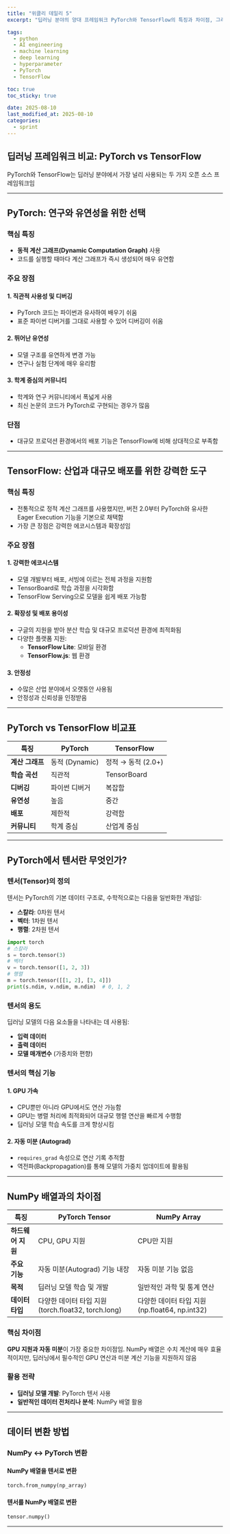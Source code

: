 ```yaml
---
title: "위클리 데일리 5"
excerpt: "딥러닝 분야의 양대 프레임워크 PyTorch와 TensorFlow의 특징과 차이점, 그리고 PyTorch 텐서의 개념을 알아보자"

tags:
  - python
  - AI engineering
  - machine learning
  - deep learning
  - hyperparameter
  - PyTorch
  - TensorFlow

toc: true
toc_sticky: true

date: 2025-08-10
last_modified_at: 2025-08-10
categories: 
  - sprint
---
```


## 딥러닝 프레임워크 비교: PyTorch vs TensorFlow

PyTorch와 TensorFlow는 딥러닝 분야에서 가장 널리 사용되는 두 가지 오픈 소스 프레임워크임

---

##  PyTorch: 연구와 유연성을 위한 선택

### 핵심 특징
- **동적 계산 그래프(Dynamic Computation Graph)** 사용
- 코드를 실행할 때마다 계산 그래프가 즉시 생성되어 매우 유연함

### 주요 장점

#### 1. 직관적 사용성 및 디버깅
- PyTorch 코드는 파이썬과 유사하여 배우기 쉬움
- 표준 파이썬 디버거를 그대로 사용할 수 있어 디버깅이 쉬움

#### 2. 뛰어난 유연성
- 모델 구조를 유연하게 변경 가능
- 연구나 실험 단계에 매우 유리함

#### 3. 학계 중심의 커뮤니티
- 학계와 연구 커뮤니티에서 폭넓게 사용
- 최신 논문의 코드가 PyTorch로 구현되는 경우가 많음

### 단점
- 대규모 프로덕션 환경에서의 배포 기능은 TensorFlow에 비해 상대적으로 부족함

---

##  TensorFlow: 산업과 대규모 배포를 위한 강력한 도구

### 핵심 특징
- 전통적으로 정적 계산 그래프를 사용했지만, 버전 2.0부터 PyTorch와 유사한 Eager Execution 기능을 기본으로 채택함
- 가장 큰 장점은 강력한 에코시스템과 확장성임

### 주요 장점

#### 1. 강력한 에코시스템
- 모델 개발부터 배포, 서빙에 이르는 전체 과정을 지원함
- TensorBoard로 학습 과정을 시각화함
- TensorFlow Serving으로 모델을 쉽게 배포 가능함

#### 2. 확장성 및 배포 용이성
- 구글의 지원을 받아 분산 학습 및 대규모 프로덕션 환경에 최적화됨
- 다양한 플랫폼 지원:
  - **TensorFlow Lite**: 모바일 환경
  - **TensorFlow.js**: 웹 환경

#### 3. 안정성
- 수많은 산업 분야에서 오랫동안 사용됨
- 안정성과 신뢰성을 인정받음

---

## PyTorch vs TensorFlow 비교표

| 특징 | PyTorch | TensorFlow |
|------|---------|------------|
| **계산 그래프** | 동적 (Dynamic) | 정적 → 동적 (2.0+) |
| **학습 곡선** | 직관적 | TensorBoard |
| **디버깅** | 파이썬 디버거 | 복잡함 |
| **유연성** | 높음 | 중간 |
| **배포** | 제한적 | 강력함 |
| **커뮤니티** | 학계 중심 | 산업계 중심 |

---

##  PyTorch에서 텐서란 무엇인가?

### 텐서(Tensor)의 정의
텐서는 PyTorch의 기본 데이터 구조로, 수학적으로는 다음을 일반화한 개념임:
- **스칼라**: 0차원 텐서
- **벡터**: 1차원 텐서  
- **행렬**: 2차원 텐서

```python
import torch
# 스칼라
s = torch.tensor(3)
# 벡터
v = torch.tensor([1, 2, 3])
# 행렬
m = torch.tensor([[1, 2], [3, 4]])
print(s.ndim, v.ndim, m.ndim)  # 0, 1, 2
```
### 텐서의 용도
딥러닝 모델의 다음 요소들을 나타내는 데 사용됨:
- **입력 데이터**
- **출력 데이터**
- **모델 매개변수** (가중치와 편향)

### 텐서의 핵심 기능

#### 1. GPU 가속
- CPU뿐만 아니라 GPU에서도 연산 가능함
- GPU는 병렬 처리에 최적화되어 대규모 행렬 연산을 빠르게 수행함
- 딥러닝 모델 학습 속도를 크게 향상시킴

#### 2. 자동 미분 (Autograd)
- `requires_grad` 속성으로 연산 기록 추적함
- 역전파(Backpropagation)를 통해 모델의 가중치 업데이트에 활용됨

---

##  NumPy 배열과의 차이점



| 특징 | PyTorch Tensor | NumPy Array |
|------|----------------|-------------|
| **하드웨어 지원** | CPU, GPU 지원 | CPU만 지원 |
| **주요 기능** | 자동 미분(Autograd) 기능 내장 | 자동 미분 기능 없음 |
| **목적** | 딥러닝 모델 학습 및 개발 | 일반적인 과학 및 통계 연산 |
| **데이터 타입** | 다양한 데이터 타입 지원 (torch.float32, torch.long) | 다양한 데이터 타입 지원 (np.float64, np.int32) |

### 핵심 차이점
**GPU 지원과 자동 미분**이 가장 중요한 차이점임. NumPy 배열은 수치 계산에 매우 효율적이지만, 딥러닝에서 필수적인 GPU 연산과 미분 계산 기능을 지원하지 않음

### 활용 전략
- **딥러닝 모델 개발**: PyTorch 텐서 사용
- **일반적인 데이터 전처리나 분석**: NumPy 배열 활용

---

## 데이터 변환 방법

### NumPy ↔ PyTorch 변환

#### NumPy 배열을 텐서로 변환
```python
torch.from_numpy(np_array)
```

#### 텐서를 NumPy 배열로 변환
```python
tensor.numpy()
```

---

